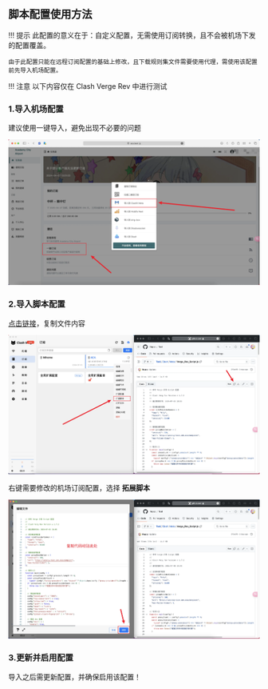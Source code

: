 
## 脚本配置使用方法

<!-- prettier-ignore -->
!!! 提示
    此配置的意义在于：自定义配置，无需使用订阅转换，且不会被机场下发的配置覆盖。

    由于此配置只能在远程订阅配置的基础上修改，且下载规则集文件需要使用代理，需使用该配置前先导入机场配置。

<!-- prettier-ignore -->
!!! 注意
    以下内容仅在 Clash Verge Rev 中进行测试

### 1.导入机场配置

建议使用一键导入，避免出现不必要的问题

![11](../clash/Photo/11.webp)

### 2.导入脚本配置

[点击链接](https://gitlab.com/Nessk/vpn/-/raw/main/Clash/Meta/Override.js)，复制文件内容

![9](../clash/Photo/9.webp)

右键需要修改的机场订阅配置，选择 **拓展脚本**

![10](../clash/Photo/10.webp)

### 3.更新并启用配置

导入之后需更新配置，并确保启用该配置！